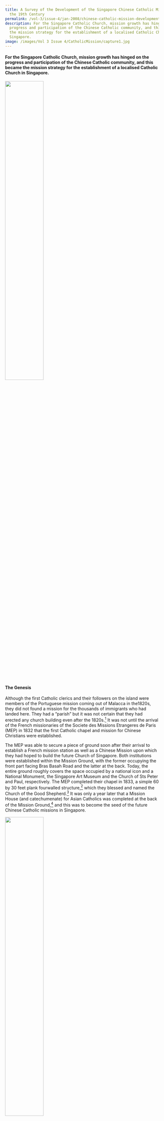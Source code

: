 ```yaml
---
title: A Survey of the Development of the Singapore Chinese Catholic Mission in
  the 19th Century
permalink: /vol-3/issue-4/jan-2008/chinese-catholic-mission-development/
description: For the Singapore Catholic Church, mission growth has hinged on the
  progress and participation of the Chinese Catholic community, and this became
  the mission strategy for the establishment of a localised Catholic Church in
  Singapore.
image: /images/Vol 3 Issue 4/CatholicMission/capture1.jpg
---
```

#### For the Singapore Catholic Church, mission growth has hinged on the progress and participation of the Chinese Catholic community, and this became the mission strategy for the establishment of a localised Catholic Church in Singapore.

<img src="/images/Vol%203%20Issue%204/CatholicMission/capture1.jpg" style="width:50%;">


#### **The Genesis**

Although the first Catholic clerics and their followers on the island were members of the Portuguese mission coming out of Malacca in the1820s, they did not found a mission for the thousands of immigrants who had landed here. They had a “parish” but it was not certain that they had erected any church building even after the 1820s.[^1] It was not until the arrival of the French missionaries of the Societe des Missions Etrangeres de Paris (MEP) in 1832 that the first Catholic chapel and mission for Chinese Christians were established.

The MEP was able to secure a piece of ground soon after their arrival to establish a French mission station as well as a Chinese Mission upon which they had hoped to build the future Church of Singapore. Both institutions were established within the Mission Ground, with the former occupying the front part facing Bras Basah Road and the latter at the back. Today, the entire ground roughly covers the space occupied by a national icon and a National Monument, the Singapore Art Museum and the Church of Sts Peter and Paul, respectively. The MEP completed their chapel in 1833, a simple 60 by 30 feet plank fourwalled structure,[^2] which they blessed and named the Church of the Good Shepherd.[^3] It was only a year later that a Mission House (and catechumenate) for Asian Catholics was completed at the back of the Mission Ground,[^4] and this was to 
become the seed of the future Chinese Catholic missions in Singapore.

<img src="/images/Vol%203%20Issue%204/CatholicMission/town%20mission.jpg" style="width:50%;">
 <div style="background-color: white;">The Original Town Mission Ground in 1910</div>

#### **The First Chinese Christians and The French Mission**

Many of the early immigrants who came seeking their fortunes originated from Siam, Penang, Malacca and the Riau Islands. They were closely followed by their brethrens from China, particularly from Chao Chou in Kwangtung. Many of them were Teochew and Hakka speaking migrants who laboured in the jungles of Singapore as well as in the dockyards along the coasts. It is among these migrants that the first resident MEP priest, Fr Etienne Albrand, assisted by a Chinese catechist from China, had found his first Chinese converts. His catechist had also come to Southeast Asia in search of a fortune. Having found the faith in Penang, he ventured from Borneo to Batavia and back to China to spread the “Good News”, before returning to these parts to serve with Fr Albrand.[^5] 

Both Fr Albrand and his catechist spent the day going about town preaching the Christian faith to the people along the streets, and some eventually turned up at the Mission Ground for instruction.[^6] Every evening, from 8pm to 10pm, the Chinese catechist would instruct potential converts, most of them Teochews, in Fr Albrand’s house.[^7] The French missionary at that time had yet to learn any of the Chinese dialects so he worked mainly among the Malays while this catechist taught the Chinese. Sometimes, to reward his new “students”, Fr Albrand would offer them tobacco and tea.[^8] By September 1833, he had already a hundred Chinese converts (and Fr Albrand only arrived in May that year).

The Mission’s modest success was however, not without difficulties. The converts as well as the ones preaching conversion were constantly in “danger”. The French missionary and his catechist were shadowed by members of the local Chinese secret society on a daily basis. They had hoped to deter their fellow Chinese from listening to these evangelists. They called Fr Albrand, “the Head of the Devil”, and they threatened to cut the pigtails and tear the clothes off whoever dared to convert.[^9] Protestant missionaries had also attempted to obstruct the work of the French Mission by “visiting” the class taught by the Chinese catechists.[^10] 

It is probable that without the aid of his Chinese catechist, Fr Albrand might not have succeeded in founding his Chinese Mission. The MEP had trained generations of Chinese catechists to assist their missionaries in Asia. The case of the Singapore MEP venture underscores the wisdom of this mission strategy.[^11] The MEP had maintained a seminary, College General, outside of China since the 17th century.[^12] Originally established in Ayuthia, this seminary was relocated all over Siam till it found a permanent site at Penang in the first decade of the 19th century. Fr Albrand’s catechist, who was also a Chinese physician, had received his training here. It was also this catechist who taught Fr Albrand Teochew, the dialect of many of his converts. In 1834, with the assistance of this catechist, Fr Albrand was also able to convert 30 Chinese in the Riau islands.[^13] 

The MEP found it easier to convert the Chinese when they were overseas than in China. The missionaries had reported that in the Nanyang, detached from their traditional socio-political network, the Chinese had less fear of reprisal from the Chinese authorities or the objection from within their own home communities.[^14]  However, it was not simply because conditions overseas were more ideal, it was also partly because the Missions remained socially relevant to the overseas Chinese. Fr Albrand wrote in 1833 that he had to constantly help his catechumens who faced injustices. He would go to their aid and “protect them like the government”.[^15] And when conversion meant that they would be rejected by their own Chinese community, the Church offered an alternative community from which they could seek aid and security, just as the missions in China had done.[^16] In Singapore, the Chinese Catholic community had evolved outside the framework of the immigrant Chinese social order, where the Chinese secret societies had become the de facto government. In this scheme of things, the Chinese Mission, it seemed, had functioned as an imperium in imperio, while it was at the same time, part of a larger Chinese community that transcended political boundaries.

#### **The Expansion Of The Chinese Mission in Town and Beyond**

In 1839, the Chinese Mission received its first Chinese priest from China, Fr John Tchu. Like Fr Albrand’s catechist, Fr John Tchu was also a respectable Mandarin. Fr Tchu was sent by a French missionary in his youth to the College General in Penang for his studies where he was to be trained as a catechist. Having exercised this ministry first in Penang, then in Siam, he was ordained a priest in Bangkok by Mgr. Courvezy in 1838 a physician.[^17] Born in Canton of a Mandarin, and posted to Singapore in the following year where he served as a priest to the Chinese Mission till he died on 13 July 1848. It was acknowledged, after Fr Tchu’s death in 1848, that his work with the Chinese Christians had had a great impact on the Chinese Mission in Singapore.[^18] From 1840 to 1848, with the conversion of a great number of Chinese, the Church doubled in size.[^19] 

The Mission had grown so large in the 1840s that it became necessary to build a larger place of worship for the Catholics of Singapore. This new Church of the Good Shepherd was completed in 1846–47 across the road from the old Mission ground. All Catholics of the French Mission from thence worshipped there, though the Chinese Christians continued their activities on the old Mission ground. The old chapel was then turned into a school for the Mission. In that same year, the Chinese Christians raised the funds to erect their own house of instruction on the old grounds.[^20]

While the Chinese Mission in town grew in number, the French Mission commenced their mission in the jungles of Singapore in 1846. They started a mission outpost at Kranji for the many Teochew Catholic converts who had gone into the interior to grow gambier and pepper. This chapel was dedicated to St Joseph. In 1852, they shifted this station to Bukit Timah where it still stands today. A year later, another Chinese station was started at Serangoon for the Chinese Catholics of Kranji and town who had migrated there in the 1840s.[^21] The French Missionaries christened this outpost, the St Mary’s Church, and it was later renamed the Church of the Nativity of the Blessed Virgin Mary.

<img src="/images/Vol%203%20Issue%204/CatholicMission/mission%20chapel%20jungle.jpg" style="width:80%;">
<div style="background-color: white;">A mission chapel in the jungle, 1850s</div>

These Chinese outstations were placed under the jurisdiction of the head of the Chinese Mission. The Catholics of these outstations themselves kept their close links with the Church. In fact, many of these Christians had turned to Fr John Tchu to arbitrate in their affairs. On major feast days, the Catholics of the outstations would also join their brethrens for celebrations, often ending with a Chinese dinner on the Mission grounds.[^22] The close link between the town and jungle missions cannot be more underscored than during moments of crisis. In 1849, when the secret society ran amok in the interior of the island, attacking Catholics, the converts of the outstations, numbering in hundreds, took refuge with their Chinese brethren.[^23] In 1851, when a bigger and bloodier attack took place, it was speculated that 500 Chinese converts were massacred across the island.[^24] Once again, the survivors had to seek refuge with their brethren in Town where the Chinese Mission had a house for the sick next to their catechumenate.

The Chinese Mission in the jungle ultimately survived and continued to grow, albeit at a slower pace in the following decades. In early February 1853, the MEP erected a small chapel at the end of Serangoon Road that cost $800.[^25] This mission station was, however, too small at this time to require a permanent missionary to be stationed there. Hence, the MEP missionary to the outpost’s missionary was stationed in town from where he visited the Serangoon Catholics.[^26] By 1859, although there were in all only 140 Chinese Catholics at this station,[^27] it was constituted by an increasing number of Chinese Catholic families. Fr Beurel, the head of the Singapore Mission then, had made a request to the government in 1857 for a grant to a piece of land near the Serangoon chapel where he could settle these newly arrived Catholic families who could grow vegetables there.[^28] Although only 34 acres of the 114 acres of land requested was granted in 1858,[^29] it was more than sufficient to plant a new Christian enclave at the far end of the island.

<img src="/images/Vol%203%20Issue%204/CatholicMission/mission%20grounds.jpg" style="width:50%;">
 <div style="background-color: white;">The Mission Grounds in the 1850s after the arrival of the Brothers</div>

#### **The First Chinese Catholic Church**

<img src="/images/Vol%203%20Issue%204/CatholicMission/chinese%20school.jpg" style="width:50%;">
 <div style="background-color: white;">The Chinese School at the Mission Grounds, 1850s</div>

When the Christian Brothers of St John Baptist de la Salle arrived to found a Christian school for the boys of Singapore in 1852, the old chapel was given to the Brothers who then established St Joseph’s Institution. Next to this new school (the old chapel), the Chinese Mission maintained a Chinese school for boys which had a branch for the Indians. The boys of the Chinese school were instructed by a teacher from China. At this point, the Chinese Mission shared the front part of the old Mission Ground with the Brothers. However, by the early 1860s, when the enrolment at the Brothers’ school had grown so large that a new school building was needed, it became necessary for “spaces” to be more defined. At this time, the Chinese Catholic community had also grown enormously. It was then decided to divide the Mission grounds permanently with St Joseph’s Institution (the Brothers’ School) occupying the portion fronting Bras Basah Road. The Chinese school was then transferred to Kranji.[^30] This separation in effect paved the way for the Chinese Christian community to finally erect a place of worship of their own, the Church of Sts Peter and Paul.

<img src="/images/Vol%203%20Issue%204/CatholicMission/st%20joseph.jpg" style="width:100%;">
 <div style="background-color: white;">St Joseph’s Institution, 1910s</div>

The missionary given the colossal task of building the Church of Sts Peter and Paul was Fr Pierre Paris. Fundraising was difficult as most of the Chinese Christians were poor. But fortunately, amongst them was a wealthy and influential Chinese Christian, Pedro Tan No Keah,[^31] who managed to raise the necessary funds. The church was completed in 1870 on the site of the original Chinese Mission. It was from Sts Peter and Paul that Fr Pierre Paris continued to plant the seeds of the future Chinese Catholic (and Tamil) churches of Singapore. Every Sunday morning, he walked the length of Serangoon Road to say mass for his flock there (Nativity Church) before returning to Sts Peter and Paul to hold service for the Tamils at 11am. After that, he held mass at the jail before returning to his parish at 2pm in the afternoon to conduct catechism for the Chinese children. Then, at 3pm, he had Vespers in the parish. On Mondays and Wednesdays, he dealt with the temporal affairs of his Chinese in town. On Tuesdays, he visited the Chinese in the jungles. On Thursdays, he taught the catechumens at Serangoon who used to travel long distances to him. The last two days of the week were given to confession and other works.[^32]

Fr Paris was also the first missionary in the Mission who spoke Tamil, a language which he picked up from Malacca. Thus, with him, the seed for an Indian Mission was also planted. For them, he started a school, the St Francis Malabar School, which was located along Waterloo Street.

By the time of his death, there was already a small Indian congregation in the making. They too worshipped in the Church of Sts Peter and Paul together with the Chinese.

#### **Planting Other Chinese Catholic Communities**

<img src="/images/Vol%203%20Issue%204/CatholicMission/joseph%20institution.jpg" style="width:50%;">
 <div style="background-color: white;">St Joseph’s Institution, 1910s</div>

While the European and Eurasian Catholics of the settlement had remained “pastoral” and based mainly within the town churches of St Joseph’s (Portuguese Mission) and Church of the Good Shepherd (MEP), church growth was characterised by the growth of the Chinese Mission communities. Towards the mid-1850s, the planted Chinese Catholic communities of Singapore had already begun to impact the establishment of other Chinese Catholic communities in the region in a profound manner. The first instance of the Mission’s extension into Peninsular Malaya was in 1853, when Chinese Catholic families from the island were transplanted to Malacca to form the nucleus of an agricultural community that was calculated to attract the Chinese there to convert.[^33] In the 1860s, as the Mission at Bukit Timah was making inroads north of the island to Boo Koo Kangkar (Kranji), Catholic families from Serangoon had begun re-migrating to Johore where they found new economic opportunities planting gambier and pepper. By February 1861, the MEP decided that they should establish a Mission station for these Chinese Catholic re-migrants.[^34] In July 1861, the Mission secured a grant from the Temenggong of Johore for a piece of land to start their station, and this led Fr Paris to begin his visits to the Chinese Christians there. However, nothing resulted from this evangelical endeavor.[^35]

<img src="/images/Vol%203%20Issue%204/CatholicMission/holy%20infant.jpg" style="width:80%;">
 <div style="background-color: white;">Convent of the Holy Infant Jesus, 1910s</div>

The more significant mission foray into Johore was actually achieved by Fr Augustine Perie from his stations at Bukit Timah and Boo Koo Kangkar where Chinese Catholics were beginning to migrate to Johore as well. St Mary’s Chapel, a chapel erected by Fr Perie at Kranji, had prospered for a while before an “accidental” fire razed it in early 1863. Fr Perie suspected that the Chinese Secret socities were behind it.[^36] Coupled with this destruction and the general economic difficulties in the district, many Catholic families had begun to re-migrate to Java and Johore.[^37] Fr Perie knew that in Johore, without a missionary, his Chinese converts would eventually give up Christianity. Hence, he made preparations to found an agricultural colony in Johore for the Christians.

Fr Perie’s goal was to transplant a portion of his Catholic community from Bukit Timah and Boo Koo Kangkar to this new agricultural colony to establish another Catholic enclave up north. A piece of land at Pontian Kitsil, on the western side of Johore, was granted by the Maharajah of Johore in mid-1863. Fr Perie then set out with a few of his Chinese Christians on 18 August 1863 to survey the jungle plains of Pontian Kitsil for land clearance.[^38] In all, 32 Chinese Christians set up plantations on both sides of the Pontian River, which ran down the middle of Pontian Kitsil. At the heart of this plain, Fr Perie established his Mission station with a vegetable garden, school and a house-chapel that he dedicated to St Francis Xavier.[^39] In the agreement with the Maharajah, the land was granted to Fr Perie on the condition that he assumed the position of the *kangchu*, the headman or master of the river. A regular *kangchu* was responsible for the law and order of his district as well as the monopoly rights over trading, spirits, gambling and supply of opium. Fr Perie, however, forbade gambling and opium in his colony, and this turned many potential non-Christian Chinese settlers away.[^40]

There were high hopes for this colony but the marshy terrain had made life extremely difficult, and that further deterred other potential settlers. In 1864, a great fear arose among the Christians of Singapore and Johore that the secret society was about to launch an all out attack against the Church. The fear of an impending attack, and the spectre of another “Bloody 1851”, eventually led most of the Singapore Christian migrants to Pontian to abandon their plantations, leaving only 15 Chinese planters.[^41] Discouraged, Fr Perie moved further inland in 1865 to work among the indigenous aborigines there. The Pontian station however, continued with missionaries from Bukit Timah visiting it intermittently. The register for St Francis Xavier’s Chapel, from 1864 to 1873, is still kept in the archives of St Joseph’s Church, Bukit Timah. On record, from those years, there were 22 infant baptisms, 85 adult conversions, 11 marriages and 30 burials.[^42]

By the 1870s, numerous Chinese Catholic enclaves had already been established in the northern part of the island and beyond. Located far apart and in very different environs, they remained similarly constituted. The Chinese Missions at Bukit Timah, Serangoon and in town had their own attached schools, hospitals (infirmaries) and cemeteries,[^43] making them self-contained communities within their own districts. Given the historical ties with the Singapore Church, the Chinese Christians of Pontian and those in other parts of Johore, had always kept their links with their “mother” Church in Singapore by making annual pilgrimages to St Joseph’s, Bukit Timah, on all major feast days.[^44] 

In 1881, the main mission initiative to Johore shifted from Bukit Timah to the Serangoon Mission, following Fr Laurent Saleilles’ reassignment there. When Fr Laurent Saleilles arrived in 1877, he was first posted to Bukit Timah from where he visited Pontian several times a year.[^45] In time, he included on his itinerary other parts of Johore where he initially found 36 Chinese Christians who had migrated from Singapore, scattered all over. From January 1881, after Fr Saleilles was posted to Serangoon, he concentrated his efforts at Johore Bahru. Pontian then, had become too far from where he was stationed. Fr Saleilles had initially gathered his first converts at his rented residence at Johore Bahru, and by early 1882, he had already converted 63 Chinese.[^46] An application to the Maharajah for a piece of land to erect a church in Johore Bahru was made in September 1881. By May 1882, with the assistance of a Catholic British planter in Johore, three acres of land was granted, less than a mile from the town centre.[^47] The foundation stone for this church, dedicated to Our Lady of Lourdes, was laid on 21 November 1882, and by 29 May 1883, the church was completed, blessed and opened, together with a Chinese catechumenate and a parochial house. Fr Saleilles subsequently established a Chinese school for the children of this Mission at the catechumenate.[^48] The first Catholic institution in Johore was thus established, an extension of the MEP Chinese Catholic Mission in Singapore and modeled after Singapore’s Chinese Catholic enclaves.

The missionary outreach of Singapore Chinese Catholic community in the 1870s, it appears, had also reached Sarawak as Fr Saleilles had reported making visits there even before being stationed at Serangoon. In July 1880, Fr Saleilles accompanied the American Mill Hill Fathers to Sarawak to help them found their Mission. And even after the establishment of the American Fathers, Fr Saleilles continued his visits the Chinese Catholics there, although jurisdiction over the district had passed on to these new missionaries.[^49] Perhaps, some Chinese Catholics from Singapore had migrated to Sarawak and Fr Saleilles simply followed them, just as Frs Paris and Perie did when their Catholics ventured into Johore. Following this pattern of Mission development in Malaya, where Catholics always preceded their missionaries, it was probable that the Sarawak and Singapore Chinese Christians were very much linked. It must be noted that as early as the 1840s, Chinese catechists from Singapore had already been reported to have evangelised in Sarawak and Labuan.[^50]

<img src="/images/Vol%203%20Issue%204/CatholicMission/sacred%20heart1.jpg" style="width:50%;">
 <div style="background-color: white;">The Church of the Sacred Heart (Cantonese/Hakka), 1910s</div>

#### **Conclusion**

The MEP’s mission strategy in 19th century Singapore, and perhaps generally in Asia, was to plant Catholic communities throughout Asia as a precursor to the establishment of indigenous Churches. The distribution of bibles and mere street preaching, the *modus operandi* of Protestant missionaries of the day, yielded little in a society that was still transient, mostly illiterate and more concerned with day to day affairs. In the Malay Archipelago, proselytising to indigenous Muslim Malays could only reap certain failure. There were also too few Eurasians and Europeans to form a rooted Church, and besides, they could hardly constitute a localised, or “Asianised” Catholic Church and community. It was left to the sojourning immigrants of East, Southeast and South Asia to provide the critical mass for the creation of a local Christian and Church community.

<div>
<center><b>Clement Liew</b><br>PhD candidate<br> National Institute of Education<br>Nanyang Technological University</center>
</div>

#### **NOTES**

[^1]: See Straits Settlements Record (SSR), N2 1827, 23 August 1827; Manuel Teixeira, _[The Portuguese Mission in Malacca and Singapore](https://eservice.nlb.gov.sg/item_holding.aspx?bid=1048109)_, vol. 3. (Lisboa: Agencia Geral do Ultramar, 1963), 10. (Call no. RCLOS 266.25953 TEI)

[^2]: J. M. Beurel, _Annales de la Mission Catholique De Singapore, Ecrites Par Le Soussigne En Ese Moments De Loisir_, 329; Archives de la Missions Etrangeres (AME) 892, 851–54, 23 February 1833.

[^3]: Beurel, _Annales_, 11–12.

[^4]: AME 892, 1035–7, 8 August 1834; 1051–4, September 1834; Joseph Ruellen, _Situation Generale En Asis Du Sud-Est a Liarrivee De Mgr. P. Bigandet, Mai 1834–Nov 1859_ (Singapore: MEP House, 1998). Compilation of manuscript correspondences from MEP Archives, Paris, AME, Siam, 27 September 1834, Fr Pallegoix to Mgr Courvezy.

[^5]: Annals de la Propagation de la Foi, Malaisie (APF), vol. XLII, September 1835, pp.124–34, 10 September 1833.

[^6]: Annals de la Propagation de la Foi, Malaisie (APF), vol. XLII, September 1835, pp.124–34, 10 September 1833.

[^7]: Annals de la Propagation de la Foi, Malaisie (APF), vol. XLII, September 1835, pp.124–34, 10 September 1833.

[^8]: Annals de la Propagation de la Foi, Malaisie (APF), 22 November 1834.

[^9]: Annals de la Propagation de la Foi, Malaisie (APF), 10 September 1833 and 26 December 1833.

[^10]: AME 892, 1051–4, Sep 1834; APF, vol. XLII, September 1835, 124–34, 22 November 1834.

[^11]: (APF), vol. XLII, September 1835, 124–34, 10 September 1833.

[^12]: Stephen Neill, _A History of Christian Missions_ (Great Britain: Penguin Books, 1964), 191. As a measure to avoid the persecution of the Manchu Government, College General was located outside China.

[^13]: Ruellen, _Situation Generale_, AME, Siam, 27 September 1834, Fr Albrand to Mgr Courvezy.

[^14]: APF, September 1835, 124–34, 26 December 1833. Scholars have argued that overseas Chinese, “deprived of their accustomed family and lineage support”, sought out alternative solidarities. Although for the Chinese overseas, “moral constraints of kinship village attachment remained strong”, they were less direct. See Ng Chin Keong, “The Cultural Horizon of South China’s Emigrants in the Nineteenth Century: Change and Perspective”, in _[Asian Traditions and Modernization. Perspectives From Singapore](https://eservice.nlb.gov.sg/item_holding.aspx?bid=6322098)_, ed. Yong Mun Cheong (Singapore: Centre for Advanced Studies, National University of Singapore, 1992), 24–26. (Call no. RSING 959.57 ASI)

[^15]: APF, September 1835, 124–34, 26 December 1833.

[^16]: Jean-Paul Wiest, “Catholic Activities in Kwangtung Province and Chinese Responses, 1848–1885” (PhD dissertation, University of Washington, 1977), 112.

[^17]: AME 893, 975–7, 29 March 1842. Fr Tchu arrived in 1839.

[^18]: Singapore Free Press, 27 July 1848.

[^19]: Beurel, _Annales_, 68. The number of Catholics had increased from 450, in 1838, to 800, in 1846. From 1839, the Chinese Catholics had already constituted half the Catholics on the island. Of a total of 443 baptisms from 1840 to 1846, 333 were of Chinese converts. See Baptism Register, Cathedral, 1840–1846. It was also during this period that they became more than self-reliant. When the bishop found that it became necessary to erect a wall to enclose the Mission Grounds in 1839, the most influential (European) Catholics of the Mission, having continuously subscribed to the Mission’s building projects in the proceeding years, refused to help. It was Chinese Christians who then came to the bishop’s aid.

[^20]: AME 904/21, 11 May 1845 and 904/32, 7 October 1845. This house was completed by Oct 1845 at a cost of $550. See Beurel, _Annales_, 126.

[^21]: AME 90, 1401–3, 8 December 1847; 902, 105, 5 May 1848 and 175, 4 July 1848. In 1842, a number of Chinese Christians had started a nutmeg plantation of 17,000 trees with Fr Beurel at Serangoon. It was to raise an annual income of 400 francs from the produce to support the Christian Brothers’ School when it was founded. In December 1849, a seminary was established at the end of Serangoon Road to prepare Chinese candidates for the priesthood, before sending them off to College General in Penang for training. In December 1849, Holy Mary College was established with twelve Chinese seminarians who supported themselves by cultivating nutmeg and coconuts. The college was transferred to Matang Tinggi (near Penang) a year later when eleven of the twelve seminarians withdrew their candidature. See AME 904/94, 18 April 1849; 902, 4 December 1849.

[^22]: SFP, 16 April 1846.

[^23]: SFP, 3 July 1849.

[^24]: See J F McNair, _[Prisoners Their Own Warders](https://eservice.nlb.gov.sg/item_holding.aspx?bid=4320815)_ (Westminster: Archibald Constable and Co., 1899), 68 (Call no. RRARE 365.95957 MAC; microfilm NL12115; accession no. B20048144A). Many historians, including CM Turnbull, Carl Trocki and Wilfred Blythe, have quoted this figure. This figure cannot be confirmed by any official sources. If this figure is near accurate, then the Church would have been wiped out!

[^25]: AME 902, 1403–5, 2 February 1853.

[^26]: AME 903, 269–70, 16 December 1854.

[^27]: AME 903, 1515, 17 October 1859.

[^28]: Straits Settlements Record, X16, 1858, 23; W28 1858, 12 October 1858, 58.

[^29]: Beurel, _Annales_, 490. (This page numbering is from the microfilm copy of Fr Beurel’s journal, MEP Archives, vol. 907. Entries for the years from years 1852 to 1860s are missing in the original copy from which I have been quoting thus far).

[^30]: The school for the Chinese Boys was called St Peter’s School. See _Straits Settlements Annual Report_, 1865–6, 24/7.

[^31]: Tan No Keah was born at Fuyang City of Zhao’an County, Guangdong Province, in 1821. The family was poor and life was difficult at his hometown, so he borrowed a few pieces of silver and set off to the Nanyang. He first landed in Johore where he worked on a gambier plantation. After having saved some money, he ventured to Singapore where he started gambier plantations at Punggol. Eventually, he was able to build 14 warehouses at Boat Quay. His company was known as “Qianyi” Kongsi, situated at No. 48 Boat Quay (or No. 33 River Valley Road). The company traded mainly in gambier and local produce. He later married a girl from the Convent of the Holy Innocent Jesus (Town Convent) and converted to Catholicism. This information was provided by Tan Keow Meng, great grand-daughter of Tan Tong Seng one of Tan No Keah’s four sons, according to oral accounts provided by her aunt and grandmother in May 2002.

[^32]: C B Buckley, _[An Anecdotal History of Old Times in Singapore](https://eservice.nlb.gov.sg/item_holding.aspx?bid=4082239)_ (Singapore: Oxford University Press, 1984), 254. (Call no. RSING 959.57 BUC)

[^33]: AME 902, 1525–30, 2 August 1853.

[^34]: AME 904/217, 20 February 1861; 904/255, 5 November 1861.

[^35]: AME 904/246, 20 July 1861. The land granted was most likely within the vicinity of the Johore town, Johore Bahru.

[^36]: Augustine Perie, _Souvenirs De Malasie, Onze Ans Sous L’equateur_ (France: E. Delsaud, 1885), 19.

[^37]: Perie, _Souvenirs De Malasie,_ 23.

[^38]: Perie, _Souvenirs De Malasie,_ 24.

[^39]: Perie, _Souvenirs De Malasie,_ 26.

[^40]: C. M. Turnbull, _[Straits Settlements, 1826–67](https://eservice.nlb.gov.sg/item_holding.aspx?bid=4132712)_ (London: Athlone Press, 1972), 152. (Call no. RSING 959.57 TUR)

[^41]: Perie, _Souvenirs de Malasie_, 25.

[^42]: Register, St Francis Xavier’s Chapel, Pontien, 1864–1873.

[^43]: The Straits Calendar and Directory, 1870, 16.

[^44]: AME 905/97, 10 January 1878.

[^45]: AME 905/236, 14 September 1881.

[^46]: Compte Reudu, _Malaisie_, 1882, 82–86.

[^47]: AME 905/304, 21 July 1883.

[^48]: AME 905/342, 1884.

[^49]: AME 905/236, 14 September 1881.

[^50]: Graham Saunders, _[Bishops and Brookes: The Anglican Missions and the Brooke Raj in Sarawak, 1848–1941](https://eservice.nlb.gov.sg/item_holding.aspx?bid=6159178)_ (Singapore: Oxford University Press, 1992), 28 (Call no. RSEA 959.522 SAU); See AME 904/217, 20 February 1861.